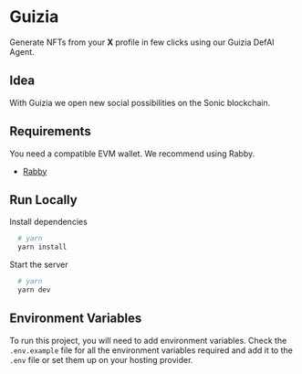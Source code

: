 # Guizia

Generate NFTs from your **X** profile in few clicks using our Guizia DefAI Agent.

## Idea

With Guizia we open new social possibilities on the Sonic blockchain.

## Requirements

You need a compatible EVM wallet. We recommend using Rabby.

- [Rabby](hhttps://chromewebstore.google.com/detail/rabby-wallet/acmacodkjbdgmoleebolmdjonilkdbch?hl=fr&utm_source=ext_sidebar)

## Run Locally

Install dependencies

```bash
  # yarn
  yarn install
```

Start the server

```bash
  # yarn
  yarn dev
```

## Environment Variables

To run this project, you will need to add environment variables. Check the `.env.example` file for all the environment variables required and add it to the `.env` file or set them up on your hosting provider.
